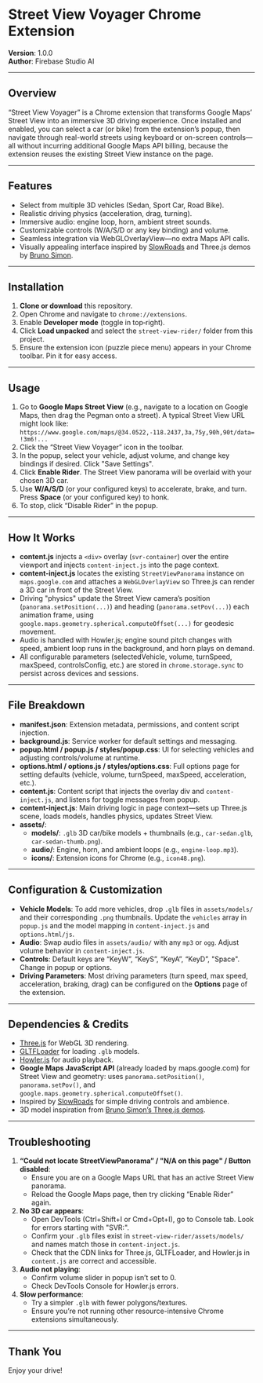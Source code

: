 # Street View Voyager Chrome Extension

**Version**: 1.0.0  
**Author**: Firebase Studio AI

---

## Overview

“Street View Voyager” is a Chrome extension that transforms Google Maps’ Street View into an immersive 3D driving experience. Once installed and enabled, you can select a car (or bike) from the extension’s popup, then navigate through real-world streets using keyboard or on-screen controls—all without incurring additional Google Maps API billing, because the extension reuses the existing Street View instance on the page.

---

## Features

- Select from multiple 3D vehicles (Sedan, Sport Car, Road Bike).  
- Realistic driving physics (acceleration, drag, turning).  
- Immersive audio: engine loop, horn, ambient street sounds.  
- Customizable controls (W/A/S/D or any key binding) and volume.  
- Seamless integration via WebGLOverlayView—no extra Maps API calls.  
- Visually appealing interface inspired by [SlowRoads](https://slowroads.io/) and Three.js demos by [Bruno Simon](https://bruno-simon.com/).

---

## Installation

1. **Clone or download** this repository.  
2. Open Chrome and navigate to `chrome://extensions`.  
3. Enable **Developer mode** (toggle in top‐right).  
4. Click **Load unpacked** and select the `street-view-rider/` folder from this project.
5. Ensure the extension icon (puzzle piece menu) appears in your Chrome toolbar. Pin it for easy access.

---

## Usage

1. Go to **Google Maps Street View** (e.g., navigate to a location on Google Maps, then drag the Pegman onto a street). A typical Street View URL might look like: `https://www.google.com/maps/@34.0522,-118.2437,3a,75y,90h,90t/data=!3m6!...`
2. Click the “Street View Voyager” icon in the toolbar.  
3. In the popup, select your vehicle, adjust volume, and change key bindings if desired. Click "Save Settings".
4. Click **Enable Rider**. The Street View panorama will be overlaid with your chosen 3D car.  
5. Use **W/A/S/D** (or your configured keys) to accelerate, brake, and turn. Press **Space** (or your configured key) to honk.  
6. To stop, click “Disable Rider” in the popup.  

---

## How It Works

- **content.js** injects a `<div>` overlay (`svr-container`) over the entire viewport and injects `content-inject.js` into the page context.  
- **content-inject.js** locates the existing `StreetViewPanorama` instance on `maps.google.com` and attaches a `WebGLOverlayView` so Three.js can render a 3D car in front of the Street View.  
- Driving "physics" update the Street View camera’s position (`panorama.setPosition(...)`) and heading (`panorama.setPov(...)`) each animation frame, using `google.maps.geometry.spherical.computeOffset(...)` for geodesic movement.  
- Audio is handled with Howler.js; engine sound pitch changes with speed, ambient loop runs in the background, and horn plays on demand.  
- All configurable parameters (selectedVehicle, volume, turnSpeed, maxSpeed, controlsConfig, etc.) are stored in `chrome.storage.sync` to persist across devices and sessions.  

---

## File Breakdown

- **manifest.json**: Extension metadata, permissions, and content script injection.  
- **background.js**: Service worker for default settings and messaging.  
- **popup.html / popup.js / styles/popup.css**: UI for selecting vehicles and adjusting controls/volume at runtime.  
- **options.html / options.js / styles/options.css**: Full options page for setting defaults (vehicle, volume, turnSpeed, maxSpeed, acceleration, etc.).  
- **content.js**: Content script that injects the overlay div and `content-inject.js`, and listens for toggle messages from popup.  
- **content-inject.js**: Main driving logic in page context—sets up Three.js scene, loads models, handles physics, updates Street View.  
- **assets/**:  
  - **models/**: `.glb` 3D car/bike models + thumbnails (e.g., `car-sedan.glb`, `car-sedan-thumb.png`).  
  - **audio/**: Engine, horn, and ambient loops (e.g., `engine-loop.mp3`).  
  - **icons/**: Extension icons for Chrome (e.g., `icon48.png`).  

---

## Configuration & Customization

- **Vehicle Models**: To add more vehicles, drop `.glb` files in `assets/models/` and their corresponding `.png` thumbnails. Update the `vehicles` array in `popup.js` and the model mapping in `content-inject.js` and `options.html/js`.
- **Audio**: Swap audio files in `assets/audio/` with any `mp3` or `ogg`. Adjust volume behavior in `content-inject.js`.  
- **Controls**: Default keys are “KeyW”, “KeyS”, “KeyA”, “KeyD”, "Space". Change in popup or options.  
- **Driving Parameters**: Most driving parameters (turn speed, max speed, acceleration, braking, drag) can be configured on the **Options** page of the extension.

---

## Dependencies & Credits

- [Three.js](https://threejs.org/) for WebGL 3D rendering.  
- [GLTFLoader](https://threejs.org/docs/#examples/en/loaders/GLTFLoader) for loading `.glb` models.  
- [Howler.js](https://howlerjs.com/) for audio playback.  
- **Google Maps JavaScript API** (already loaded by maps.google.com) for Street View and geometry: uses `panorama.setPosition()`, `panorama.setPov()`, and `google.maps.geometry.spherical.computeOffset()`.  
- Inspired by [SlowRoads](https://slowroads.io/) for simple driving controls and ambience.  
- 3D model inspiration from [Bruno Simon’s Three.js demos](https://bruno-simon.com/).  

---

## Troubleshooting

1. **“Could not locate StreetViewPanorama” / "N/A on this page" / Button disabled**:  
   - Ensure you are on a Google Maps URL that has an active Street View panorama.  
   - Reload the Google Maps page, then try clicking “Enable Rider” again.  
2. **No 3D car appears**:  
   - Open DevTools (Ctrl+Shift+I or Cmd+Opt+I), go to Console tab. Look for errors starting with "SVR:".  
   - Confirm your `.glb` files exist in `street-view-rider/assets/models/` and names match those in `content-inject.js`.  
   - Check that the CDN links for Three.js, GLTFLoader, and Howler.js in `content.js` are correct and accessible.
3. **Audio not playing**:  
   - Confirm volume slider in popup isn’t set to 0.  
   - Check DevTools Console for Howler.js errors.  
4. **Slow performance**:  
   - Try a simpler `.glb` with fewer polygons/textures.  
   - Ensure you’re not running other resource-intensive Chrome extensions simultaneously.  

---

## Thank You

Enjoy your drive!
